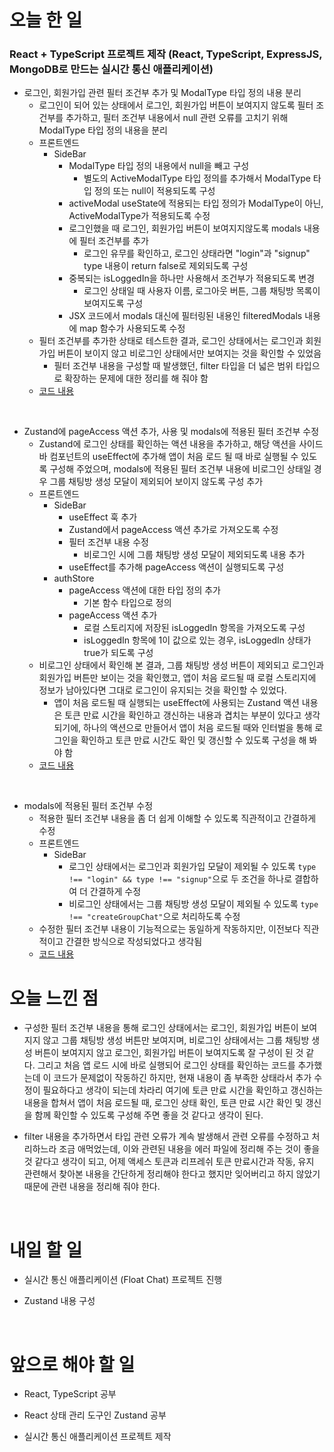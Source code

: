 # 오늘 한 일

### React + TypeScript 프로젝트 제작 (React, TypeScript, ExpressJS, MongoDB로 만드는 실시간 통신 애플리케이션)

- 로그인, 회원가입 관련 필터 조건부 추가 및 ModalType 타입 정의 내용 분리
  - 로그인이 되어 있는 상태에서 로그인, 회원가입 버튼이 보여지지 않도록 필터 조건부를 추가하고, 필터 조건부 내용에서 null 관련 오류를 고치기 위해 ModalType 타입 정의 내용을 분리
  - 프론트엔드
    - SideBar
      - ModalType 타입 정의 내용에서 null을 빼고 구성
        - 별도의 ActiveModalType 타입 정의를 추가해서 ModalType 타입 정의 또는 null이 적용되도록 구성
      - activeModal useState에 적용되는 타입 정의가 ModalType이 아닌, ActiveModalType가 적용되도록 수정
      - 로그인했을 때 로그인, 회원가입 버튼이 보여지지않도록 modals 내용에 필터 조건부를 추가
        - 로그인 유무를 확인하고, 로그인 상태라면 "login"과 "signup" type 내용이 return false로 제외되도록 구성
      - 중복되는 isLoggedIn을 하나만 사용해서 조건부가 적용되도록 변경
        - 로그인 상태일 때 사용자 이름, 로그아웃 버튼, 그룹 채팅방 목록이 보여지도록 구성
      - JSX 코드에서 modals 대신에 필터링된 내용인 filteredModals 내용에 map 함수가 사용되도록 수정
  - 필터 조건부를 추가한 상태로 테스트한 결과, 로그인 상태에서는 로그인과 회원가입 버튼이 보이지 않고 비로그인 상태에서만 보여지는 것을 확인할 수 있었음
    - 필터 조건부 내용을 구성할 때 발생했던, filter 타입을 더 넓은 범위 타입으로 확장하는 문제에 대한 정리를 해 줘야 함
  - [코드 내용](https://github.com/jeongsangtae/float-chat/commit/73593c483c167e69fb68d525ae7e5adcbe8e74aa)

<br />

- Zustand에 pageAccess 액션 추가, 사용 및 modals에 적용된 필터 조건부 수정
  - Zustand에 로그인 상태를 확인하는 액션 내용을 추가하고, 해당 액션을 사이드바 컴포넌트의 useEffect에 추가해 앱이 처음 로드 될 때 바로 실행될 수 있도록 구성해 주었으며, modals에 적용된 필터 조건부 내용에 비로그인 상태일 경우 그룹 채팅방 생성 모달이 제외되어 보이지 않도록 구성 추가
  - 프론트엔드
    - SideBar
      - useEffect 훅 추가
      - Zustand에서 pageAccess 액션 추가로 가져오도록 수정
      - 필터 조건부 내용 수정
        - 비로그인 시에 그룹 채팅방 생성 모달이 제외되도록 내용 추가
      - useEffect를 추가해 pageAccess 액션이 실행되도록 구성
    - authStore
      - pageAccess 액션에 대한 타입 정의 추가
        - 기본 함수 타입으로 정의
      - pageAccess 액션 추가
        - 로컬 스토리지에 저장된 isLoggedIn 항목을 가져오도록 구성
        - isLoggedIn 항목에 1이 값으로 있는 경우, isLoggedIn 상태가 true가 되도록 구성
  - 비로그인 상태에서 확인해 본 결과, 그룹 채팅방 생성 버튼이 제외되고 로그인과 회원가입 버튼만 보이는 것을 확인했고, 앱이 처음 로드될 때 로컬 스토리지에 정보가 남아있다면 그대로 로그인이 유지되는 것을 확인할 수 있었다.
    - 앱이 처음 로드될 때 실행되는 useEffect에 사용되는 Zustand 액션 내용은 토큰 만료 시간을 확인하고 갱신하는 내용과 겹치는 부분이 있다고 생각되기에, 하나의 액션으로 만들어서 앱이 처음 로드될 때와 인터벌을 통해 로그인을 확인하고 토큰 만료 시간도 확인 및 갱신할 수 있도록 구성을 해 봐야 함
  - [코드 내용](https://github.com/jeongsangtae/float-chat/commit/5c7f643c0190da5f56eea45c8e5d2af0814d970f)

<br />

- modals에 적용된 필터 조건부 수정
  - 적용한 필터 조건부 내용을 좀 더 쉽게 이해할 수 있도록 직관적이고 간결하게 수정
  - 프론트엔드
    - SideBar
      - 로그인 상태에서는 로그인과 회원가입 모달이 제외될 수 있도록 `type !== "login" && type !== "signup"`으로 두 조건을 하나로 결합하여 더 간결하게 수정
      - 비로그인 상태에서는 그룹 채팅방 생성 모달이 제외될 수 있도록 `type !== "createGroupChat"`으로 처리하도록 수정
  - 수정한 필터 조건부 내용이 기능적으로는 동일하게 작동하지만, 이전보다 직관적이고 간결한 방식으로 작성되었다고 생각됨
  - [코드 내용](https://github.com/jeongsangtae/float-chat/commit/c4badc5ba8896a6fa834223380578f1c9c3ee7e0)

# 오늘 느낀 점

- 구성한 필터 조건부 내용을 통해 로그인 상태에서는 로그인, 회원가입 버튼이 보여지지 않고 그룹 채팅방 생성 버튼만 보여지며, 비로그인 상태에서는 그룹 채팅방 생성 버튼이 보여지지 않고 로그인, 회원가입 버튼이 보여지도록 잘 구성이 된 것 같다. 그리고 처음 앱 로드 시에 바로 실행되어 로그인 상태를 확인하는 코드를 추가했는데 이 코드가 문제없이 작동하긴 하지만, 현재 내용이 좀 부족한 상태라서 추가 수정이 필요하다고 생각이 되는데 차라리 여기에 토큰 만료 시간을 확인하고 갱신하는 내용을 합쳐서 앱이 처음 로드될 때, 로그인 상태 확인, 토큰 만료 시간 확인 및 갱신을 함께 확인할 수 있도록 구성해 주면 좋을 것 같다고 생각이 된다.

- filter 내용을 추가하면서 타입 관련 오류가 계속 발생해서 관련 오류를 수정하고 처리하느라 조금 애먹었는데, 이와 관련된 내용을 에러 파일에 정리해 주는 것이 좋을 것 같다고 생각이 되고, 어제 액세스 토큰과 리프레쉬 토큰 만료시간과 작동, 유지 관련해서 찾아본 내용을 간단하게 정리해야 한다고 했지만 잊어버리고 하지 않았기 때문에 관련 내용을 정리해 줘야 한다.

<br />

# 내일 할 일

- 실시간 통신 애플리케이션 (Float Chat) 프로젝트 진행

- Zustand 내용 구성

<br />

# 앞으로 해야 할 일

- React, TypeScript 공부

- React 상태 관리 도구인 Zustand 공부

- 실시간 통신 애플리케이션 프로젝트 제작
